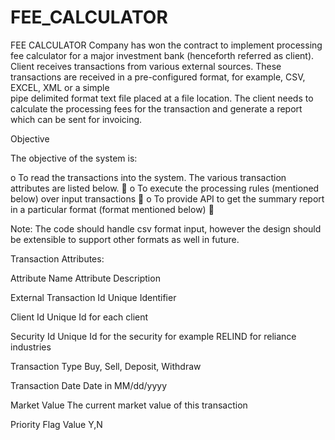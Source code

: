 # FEE_CALCULATOR
FEE CALCULATOR
	Company has won the contract to implement processing fee calculator for a major investment bank	
	(henceforth referred as client). Client receives transactions from various external sources. These	
	transactions are received in a pre-configured format, for example, CSV, EXCEL, XML or a simple	
	pipe delimited format text file placed at a file location. The client needs to calculate the processing	
	fees for the transaction and generate a report which can be sent for invoicing.	

Objective

The objective of the system is:
	
o To read the transactions into the system. The various transaction attributes are listed below.  o To execute the processing rules (mentioned below) over input transactions 
o To provide API to get the summary report in a particular format (format mentioned below) 

Note: The code should handle csv format input, however the design should be extensible to support other formats as well in future.


Transaction Attributes:

Attribute Name	Attribute Description
	
External Transaction Id	Unique Identifier
	
Client Id	Unique Id for each client
	
Security Id	Unique  Id  for  the  security for  example  RELIND  for
	reliance industries
	
Transaction Type	Buy, Sell, Deposit, Withdraw
	
Transaction Date	Date in MM/dd/yyyy
	
Market Value	The current market value of this transaction
	
Priority Flag	Value Y,N
	
 
